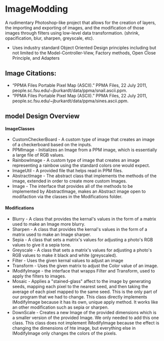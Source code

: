 # ImageModding

A rudimentary Photoshop-like project that allows for the creation of layers, the importing and exporting of images, and the modification of those images through filters using low-level data transformation. (shrink, opacification, blur, sharpen, greyscale, etc).

* Uses industry standard Object Oriented Design principles including but not limited to the Model-Controller-View, Factory methods, Open Close Principle, and Adapters

## Image Citations:
* “PPMA Files Portable Pixel Map (ASCII).” PPMA Files, 22 July 2011, people.sc.fsu.edu/~jburkardt/data/ppma/snail.ascii.ppm. 
* “PPMA Files Portable Pixel Map (ASCII).” PPMA Files, 22 July 2011, people.sc.fsu.edu/~jburkardt/data/ppma/sines.ascii.ppm. 

## model Design Overview

#### ImageClasses
* CustomCheckerBoard - A custom type of image that creates an image of a checkerboard based on the inputs.
* PPMImage - Initializes an Image from a PPM image, which is essentially a large file of RGB values.
* RainbowImage - A custom type of image that creates an image representing a rainbow using the standard colors one would expect.
* ImageUtil - A provided file that helps read in PPM files.
* AbstractImage - The abstract class that implements the methods of the image, extended in order to create more custom Images.
* Image - The interface that provides all of the methods to be implemented by AbstractImage, makes an Abstract image open to modifaction via the classes in the Modifications folder.

#### Modifications
* Blurry - A class that provides the kernal's values in the form of a matrix used to make an Image more blurry.
* Sharpen - A class that provides the kernal's values in the form of a matrix used to make an Image sharper.
* Sepia - A class that sets a matrix's values for adjusting a photo's RGB values to give it a sepia tone.
* Greyscale - A class that sets a matrix's values for adjusting a photo's RGB values to make it black and white (greyscaled).
* Filter - Uses the given kernal values to adjust an image  
* Transform - Uses the given matrix to adjust the Color value of an image.
* IModifyImage - the interface that wrapps Filter and Transform, used to apply the filters to images.
* Mosaic - Applies a "stained-glass" affect to the image by generating seeds, mapping each pixel to the nearest seed, and then taking
the average of each pixel mapped to the same seed. This is the only part of our program that we had to change. This class directly 
  implements IModifyImage because it has its own, unique apply method. It works like an other modification such 
  as sepia or sharpen. 
* DownScale - Creates a new Image of the provided dimensions which is a smaller version of the provided Image. 
We only needed to add this one class. This class does not implement IModifyImage because the effect is 
  changing the dimensions of hte image, but everything else in IModifyImage only changes the colors of the pixels. 
